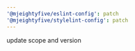 ```yaml
---
'@mjeightyfive/eslint-config': patch
'@mjeightyfive/stylelint-config': patch
---
```


update scope and version
